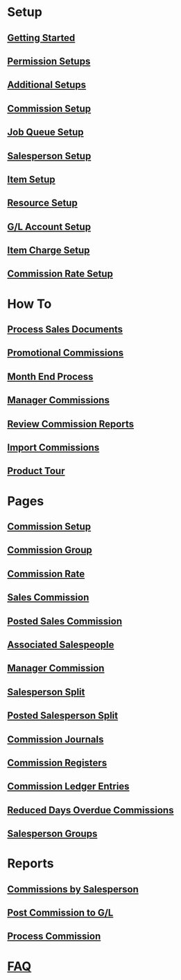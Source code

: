 # Setup

## [Getting Started](getting-started.md)

## [Permission Setups](permission-setups.md)

## [Additional Setups](additional-setups.md)

## [Commission Setup](commission-setup.md)

## [Job Queue Setup](job-queue-setup.md)

## [Salesperson Setup](salesperson-setup.md)

## [Item Setup](item-setup.md)

## [Resource Setup](resource-setup.md)

## [G/L Account Setup](gl-account-setup.md)

## [Item Charge Setup](item-charge-setup.md)

## [Commission Rate Setup](commission-rate-setup.md)

# How To

## [Process Sales Documents](how-to-process-sales-documents.md)

## [Promotional Commissions](how-to-process-promotional-commissions.md)

## [Month End Process](how-to-month-end-process.md)

## [Manager Commissions](how-to-manager-commission.md)

## [Review Commission Reports](how-to-review-commission-reports.md)

<!--
## [Manually Adjust Commissions](how-to-manually-adjust-commissions.md)
-->

## [Import Commissions](how-to-import-commissions.md)

## [Product Tour](how-to-product-tour.md)

# Pages

## [Commission Setup](page-commission-setup.md)

## [Commission Group](page-commission-group.md)

## [Commission Rate](page-commission-rates.md)

## [Sales Commission](page-commission-sales-commission.md)

## [Posted Sales Commission](page-posted-sales-commission.md)

## [Associated Salespeople](page-associated-salespeople.md)

## [Manager Commission](page-manager-amounts.md)

## [Salesperson Split](page-commission-salesperson-split.md)

## [Posted Salesperson Split](page-posted-commission-salesperson-split.md)

## [Commission Journals](page-commission-journal.md)

## [Commission Registers](page-commission-register.md)

## [Commission Ledger Entries](page-commission-ledger-entries.md)

## [Reduced Days Overdue Commissions](page-reduced-days-overdue.md)

## [Salesperson Groups](page-salesperson-group.md)

# Reports

## [Commissions by Salesperson](report-commission.md)

## [Post Commission to G/L](report-post-commission-to-gl.md)

## [Process Commission](report-process-commission.md)

<!--
# Developer

## [Power BI](power-bi.md)

## [Custom Rates](develop-custom-rates.md)
-->

# [FAQ](faq-index.md)
